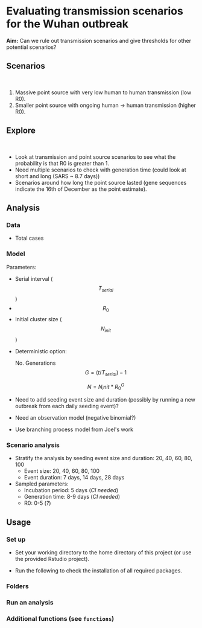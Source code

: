# Evaluating transmission scenarios for the Wuhan outbreak

**Aim:** Can we rule out transmission scenarios and give thresholds for other potential scenarios?

## Scenarios
​
1. Massive point source with very low human to human transmission (low R0).
2. Smaller point source with ongoing human -> human transmission (higher R0).
​
## Explore
​
* Look at transmission and point source scenarios to see what the probability is that R0 is greater than 1.
* Need multiple scenarios to check with generation time (could look at short and long (SARS ~ 8.7 days))
* Scenarios around how long the point source lasted (gene sequences indicate the 16th of December as the point estimate).

## Analysis

### Data

* Total cases

### Model

Parameters:

- Serial interval ($$T_{serial}$$)
- $$R_{0}$$ 
- Initial cluster size ($$N_{init}$$)


* Deterministic option:

  No. Generations $$G = (t/T_{serial})  - 1$$

  $$N = N_init * R_{0} ^ G$$

* Need to add seeding event size and duration (possibly by running a new outbreak from each daily seeding event)?
* Need an observation model (negative binomial?)
* Use branching process model from Joel's work

### Scenario analysis

* Stratify the analysis by seeding event size and duration: 20, 40, 60, 80, 100
  * Event size: 20, 40, 60, 80, 100
  * Event duration: 7 days, 14 days, 28 days
* Sampled parameters:
  * Incubation period: 5 days (*CI needed*)
  * Generation time: 8-9 days (*CI needed*)
  * R0: 0-5 (*?*)

## Usage

### Set up

* Set your working directory to the home directory of this project (or use the provided Rstudio project).

* Run the following to check the installation of all required packages.

### Folders

### Run an analysis


### Additional functions (see `functions`)
